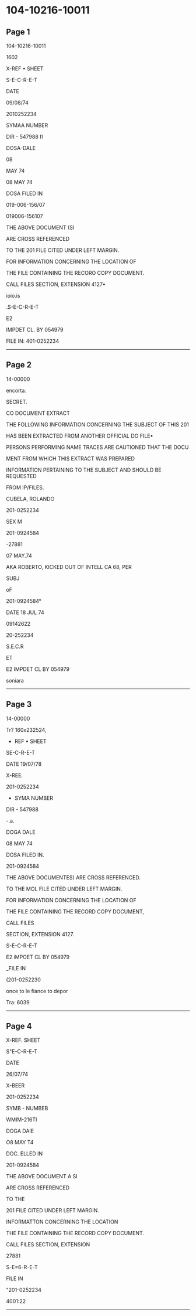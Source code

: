 # 104-10216-10011

## Page 1

104-10216-10011

1602

X-REF • SHEET

S-E-C-R-E-T

DATE

09/08/74

2010252234

SYMAA NUMBER

DIR - 547988 fl

DOSA-DALE

08

MAY 74

08 MAY 74

DOSA FILED IN

019-006-156/07

019006-156107

THE ABOVE DOCUMENT (SI

ARE CROSS REFERENCED

TO THE 201 FILE CITED UNDER LEFT MARGIN.

FOR INFORMATION CONCERNING THE LOCATION OF

THE FILE CONTAINING THE RECORO COPY DOCUMENT.

CALL FILES SECTION, EXTENSION 4127•

ioio.is

.S-E-C-R-E-T

E2

IMPDET CL. BY 054979

FILE IN: 401-0252234

---

## Page 2

14-00000

encorta.

SECRET.

CO DOCUMENT EXTRACT

THE FOLLOWING INFORMATION CONCERNING THE SUBJECT OF THIS 201

HAS BEEN EXTRACTED FROM ANOTHER OFFICIAL DO FILE•

PERSONS PERFORMING NAME TRACES ARE CAUTIONED THAT THE DOCU

MENT FROM WHICH THIS EXTRACT WAS PREPARED

INFORMATION PERTAINING TO THE SUBJECT AND SHOULD BE REQUESTED

FROM IP/FILES.

CUBELA, ROLANDO

201-0252234

SEX M

201-0924584

-27881

07 MAY.74

AKA ROBERTO, KICKED OUT OF INTELL CA 68, PER

SUBJ

oF

201-0924584°

DATE 18 JUL 74

09142622

20-252234

S.E.C.R

ET

E2 IMPDET CL BY 054979

soniara

---

## Page 3

14-00000

Tr? 160x232524,

* REF • SHEET

SE-C-R-E-T

DATE 19/07/78

X-REE.

201-0252234

- SYMA NUMBER

DIR - 547988

-.a.

DOGA DALE

08 MAY 74

DOSA FILED IN.

201-0924584

THE ABOVE DOCUMENTES) ARE CROSS REFERENCED.

TO THE MOL FILE CITED UNDER LEFT MARGIN.

FOR INFORMATION CONCERNING THE LOCATION OF

THE FILE CONTAINING THE RECORD COPY DOCUMENT,

CALL FILES

SECTION, EXTENSION 4127.

S-E-C-R-E-T

E2 iMPOET CL BY 054979

_FILE IN

(201-0252230

once to le fiance to depor

Tra: 6039

---

## Page 4

X-REF. SHEET

S"E-C-R-E-T

DATE

26/07/74

X-BEER

201-0252234

SYMB - NUMBEB

WMIM-216TI

DOGA DAIE

O8 MAY T4

DOC. ELLED IN

201-0924584

THE ABOVE DOCUMENT A SI

ARE CROSS REFERENCED

TO THE

201 FILE CITED UNDER LEFT MARGIN.

INFORMATTON CONCERNING THE LOCATION

THE FILE CONTAINING THE RECORD COPY DOCUMENT.

CALL FILES SECTION, EXTENSION

27881

S-E=6-R-E-T

FILE IN

"201-0252234

4001:22

---

